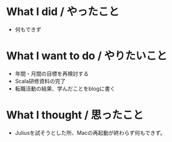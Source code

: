 # What I did / やったこと
- 何もできず

# What I want to do / やりたいこと
- 年間・月間の目標を再検討する
- Scala研修資料の完了
- 転職活動の結果、学んだことをblogに書く

# What I thought / 思ったこと
- Juliusを試そうとした所、Macの再起動が終わらず何もできず。
